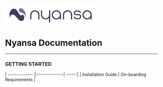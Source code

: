 ![](nyansa-logo-300.gif)
# Nyansa Documentation

<hr>

### GETTING STARTED

| ------------- |:-------------:| -----:|
| Installation Guide | On-boarding Requirements |

